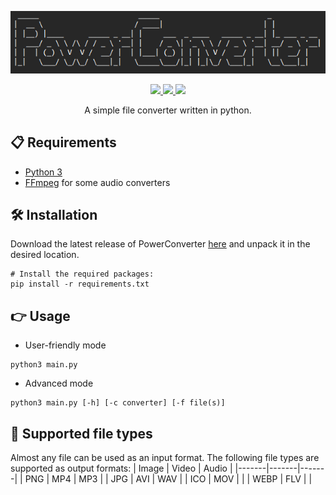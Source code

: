 <p align="center">
  <img src="./logo.png">
</p>

<p align="center">
  <a href="https://python.org">
    <img src="https://img.shields.io/badge/Made%20with-Python-1f425f.svg?style=plastic&logo=python&color=3c7cae&labelColor=ffd841&logoColor=3c7cae">
  </a>
  
  <a href="https://www.gnu.org/licenses/gpl-3.0.html">
    <img src="https://img.shields.io/badge/license-GPL-brightgreen.svg?style=plastic&logo=GNU&label=License">
  </a>
  
  <a href="https://github.com/astra1dev/PowerConverter/releases/latest">
    <img src="https://img.shields.io/badge/version-1.6.4-blue.svg?style=plastic&logo=GitHub&color=ff5500&label=Version">
  </a>
</p>

<p align="center">
A simple file converter written in python.

## 📋 Requirements
- [Python 3](https://python.org/downloads/)
- [FFmpeg](https://ffmpeg.org/download.htm) for some audio converters

## 🛠️ Installation


Download the latest release of PowerConverter [here](https://github.com/astra1dev/PowerConverter/releases/) and unpack it in the desired location.

```shell
# Install the required packages:
pip install -r requirements.txt
```

## 👉 Usage
- User-friendly mode
```shell
python3 main.py
```
- Advanced mode
```shell
python3 main.py [-h] [-c converter] [-f file(s)]
```

## 🤝 Supported file types
Almost any file can be used as an input format. The following file types are supported as output formats:
| Image | Video | Audio |
|-------|-------|-------|
| PNG   | MP4   | MP3   |
| JPG   | AVI   | WAV   |
| ICO   | MOV   |       |
| WEBP  | FLV   |       |
